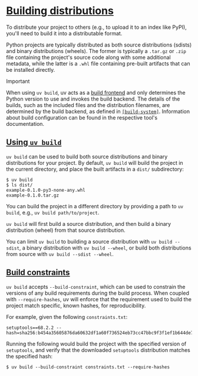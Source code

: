 # [Building distributions](#building-distributions)

To distribute your project to others (e.g., to upload it to an index like PyPI), you'll need to build it into a distributable format.

Python projects are typically distributed as both source distributions (sdists) and binary distributions (wheels). The former is typically a `.tar.gz` or `.zip` file containing the project's source code along with some additional metadata, while the latter is a `.whl` file containing pre-built artifacts that can be installed directly.

Important

When using `uv build`, uv acts as a [build frontend](https://peps.python.org/pep-0517/#terminology-and-goals) and only determines the Python version to use and invokes the build backend. The details of the builds, such as the included files and the distribution filenames, are determined by the build backend, as defined in [`[build-system]`](../config/#build-systems). Information about build configuration can be found in the respective tool's documentation.

## [Using `uv build`](#using-uv-build)

`uv build` can be used to build both source distributions and binary distributions for your project. By default, `uv build` will build the project in the current directory, and place the built artifacts in a `dist/` subdirectory:

```
$ uv build
$ ls dist/
example-0.1.0-py3-none-any.whl
example-0.1.0.tar.gz

```

You can build the project in a different directory by providing a path to `uv build`, e.g., `uv build path/to/project`.

`uv build` will first build a source distribution, and then build a binary distribution (wheel) from that source distribution.

You can limit `uv build` to building a source distribution with `uv build --sdist`, a binary distribution with `uv build --wheel`, or build both distributions from source with `uv build --sdist --wheel`.

## [Build constraints](#build-constraints)

`uv build` accepts `--build-constraint`, which can be used to constrain the versions of any build requirements during the build process. When coupled with `--require-hashes`, uv will enforce that the requirement used to build the project match specific, known hashes, for reproducibility.

For example, given the following `constraints.txt`:

```
setuptools==68.2.2 --hash=sha256:b454a35605876da60632df1a60f736524eb73cc47bbc9f3f1ef1b644de74fd2a

```

Running the following would build the project with the specified version of `setuptools`, and verify that the downloaded `setuptools` distribution matches the specified hash:

```
$ uv build --build-constraint constraints.txt --require-hashes

```
